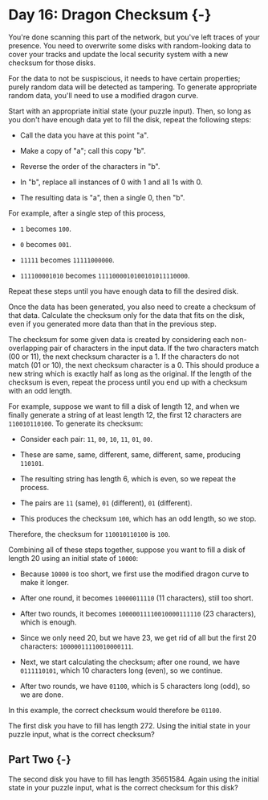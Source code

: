 # Day 16: Dragon Checksum {-}

You're done scanning this part of the network, but you've left traces of your
presence. You need to overwrite some disks with random-looking data to cover
your tracks and update the local security system with a new checksum for those
disks.

For the data to not be suspiscious, it needs to have certain properties; purely
random data will be detected as tampering. To generate appropriate random data,
you'll need to use a modified dragon curve.

Start with an appropriate initial state (your puzzle input). Then, so long as
you don't have enough data yet to fill the disk, repeat the following steps:

+ Call the data you have at this point "a".

+ Make a copy of "a"; call this copy "b".

+ Reverse the order of the characters in "b".

+ In "b", replace all instances of 0 with 1 and all 1s with 0.

+ The resulting data is "a", then a single 0, then "b".

For example, after a single step of this process,

+ `1` becomes `100`.

+ `0` becomes `001`.

+ `11111` becomes `11111000000`.

+ `111100001010` becomes `1111000010100101011110000`.

Repeat these steps until you have enough data to fill the desired disk.

Once the data has been generated, you also need to create a checksum of that
data. Calculate the checksum only for the data that fits on the disk, even if
you generated more data than that in the previous step.

The checksum for some given data is created by considering each non-overlapping
pair of characters in the input data. If the two characters match (00 or 11),
the next checksum character is a 1. If the characters do not match (01 or 10),
the next checksum character is a 0. This should produce a new string which is
exactly half as long as the original. If the length of the checksum is even,
repeat the process until you end up with a checksum with an odd length.

For example, suppose we want to fill a disk of length 12, and when we finally
generate a string of at least length 12, the first 12 characters
are `110010110100`. To generate its checksum:

+ Consider each pair: `11`, `00`, `10`, `11`, `01`, `00`.

+ These are same, same, different, same, different, same, producing `110101`.

+ The resulting string has length 6, which is even, so we repeat the process.

+ The pairs are `11` (same), `01` (different), `01` (different).

+ This produces the checksum `100`, which has an odd length, so we stop.

Therefore, the checksum for `110010110100` is `100`.

Combining all of these steps together, suppose you want to fill a disk of length
20 using an initial state of `10000`:

+ Because `10000` is too short, we first use the modified dragon curve to make it longer.

+ After one round, it becomes `10000011110` (11 characters), still too short.

+ After two rounds, it becomes `10000011110010000111110` (23 characters), which
  is enough.

+ Since we only need 20, but we have 23, we get rid of all but the first 20
  characters: `10000011110010000111`.

+ Next, we start calculating the checksum; after one round, we have
  `0111110101`, which 10 characters long (even), so we continue.

+ After two rounds, we have `01100`, which is 5 characters long (odd), so we are done.

In this example, the correct checksum would therefore be `01100`.

The first disk you have to fill has length 272. Using the initial state in your
puzzle input, what is the correct checksum?

## Part Two {-}

The second disk you have to fill has length 35651584. Again using the initial
state in your puzzle input, what is the correct checksum for this disk?

